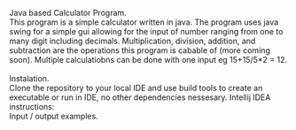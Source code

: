 Java based Calculator Program. <br>
  This program is a simple calculator written in java. 
  The program uses java swing for a simple gui allowing for the input of number ranging from one to many digit including decimals.
  Multiplication, division, addition, and subtraction are the operations this program is cabable of (more coming soon). Multiple calculatiobns can be done with one input eg 15+15/5*2 = 12. <br> <br>
Instalation. <br>
  Clone the repository to your local IDE and use build tools to create an executable or run in IDE, no other dependencies nessesary.
  Intellij IDEA instructions:  <br>
Input / output examples.
